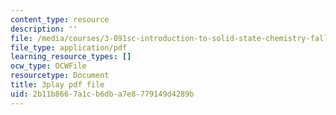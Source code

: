 ```yaml
---
content_type: resource
description: ''
file: /media/courses/3-091sc-introduction-to-solid-state-chemistry-fall-2010/2b11b8667a1cb6dba7e8779149d4289b_kI7D2lkcF8E.pdf
file_type: application/pdf
learning_resource_types: []
ocw_type: OCWFile
resourcetype: Document
title: 3play pdf file
uid: 2b11b866-7a1c-b6db-a7e8-779149d4289b
---
```

